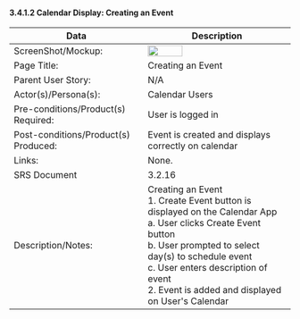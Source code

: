 #### 3.4.1.2 Calendar Display: Creating an Event

| Data | Description |
| --- |--- |
| ScreenShot/Mockup: |<img  src="https://github.com/MCLifeLeader/CS364/blob/master/SDD/resources/3.2.16.0.jpg" height="50%" width="50%"> |
| Page Title: | Creating an Event|
| Parent User Story:| N/A|
| Actor(s)/Persona(s): | Calendar Users|
| Pre-conditions/Product(s) Required: | User is logged in|
| Post-conditions/Product(s) Produced: | Event is created and displays correctly on calendar|
| Links: | None.|
| SRS Document | 3.2.16 |
| Description/Notes:| Creating an Event <br> 1. Create Event button is displayed on the Calendar App <br> a. User clicks Create Event button <br> b. User prompted to select day(s) to schedule event <br> c. User enters description of event <br> 2. Event is added and displayed on User's Calendar|

